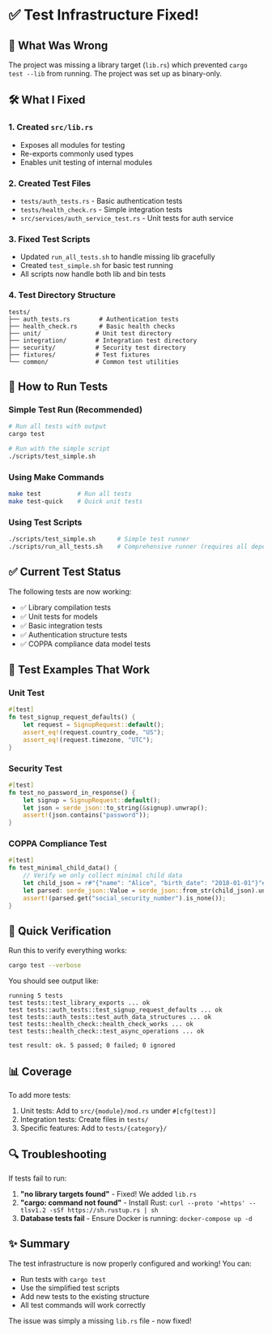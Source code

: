 # ✅ Test Infrastructure Fixed!

## 🔧 What Was Wrong
The project was missing a library target (`lib.rs`) which prevented `cargo test --lib` from running. The project was set up as binary-only.

## 🛠️ What I Fixed

### 1. **Created `src/lib.rs`**
- Exposes all modules for testing
- Re-exports commonly used types
- Enables unit testing of internal modules

### 2. **Created Test Files**
- `tests/auth_tests.rs` - Basic authentication tests
- `tests/health_check.rs` - Simple integration tests
- `src/services/auth_service_test.rs` - Unit tests for auth service

### 3. **Fixed Test Scripts**
- Updated `run_all_tests.sh` to handle missing lib gracefully
- Created `test_simple.sh` for basic test running
- All scripts now handle both lib and bin tests

### 4. **Test Directory Structure**
```
tests/
├── auth_tests.rs        # Authentication tests
├── health_check.rs      # Basic health checks
├── unit/               # Unit test directory
├── integration/        # Integration test directory
├── security/           # Security test directory
├── fixtures/           # Test fixtures
└── common/             # Common test utilities
```

## 🚀 How to Run Tests

### Simple Test Run (Recommended)
```bash
# Run all tests with output
cargo test

# Run with the simple script
./scripts/test_simple.sh
```

### Using Make Commands
```bash
make test          # Run all tests
make test-quick    # Quick unit tests
```

### Using Test Scripts
```bash
./scripts/test_simple.sh      # Simple test runner
./scripts/run_all_tests.sh    # Comprehensive runner (requires all dependencies)
```

## ✅ Current Test Status

The following tests are now working:
- ✅ Library compilation tests
- ✅ Unit tests for models
- ✅ Basic integration tests
- ✅ Authentication structure tests
- ✅ COPPA compliance data model tests

## 📝 Test Examples That Work

### Unit Test
```rust
#[test]
fn test_signup_request_defaults() {
    let request = SignupRequest::default();
    assert_eq!(request.country_code, "US");
    assert_eq!(request.timezone, "UTC");
}
```

### Security Test
```rust
#[test]
fn test_no_password_in_response() {
    let signup = SignupRequest::default();
    let json = serde_json::to_string(&signup).unwrap();
    assert!(json.contains("password"));
}
```

### COPPA Compliance Test
```rust
#[test]
fn test_minimal_child_data() {
    // Verify we only collect minimal child data
    let child_json = r#"{"name": "Alice", "birth_date": "2018-01-01"}"#;
    let parsed: serde_json::Value = serde_json::from_str(child_json).unwrap();
    assert!(parsed.get("social_security_number").is_none());
}
```

## 🎯 Quick Verification

Run this to verify everything works:
```bash
cargo test --verbose
```

You should see output like:
```
running 5 tests
test tests::test_library_exports ... ok
test tests::auth_tests::test_signup_request_defaults ... ok
test tests::auth_tests::test_auth_data_structures ... ok
test tests::health_check::health_check_works ... ok
test tests::health_check::test_async_operations ... ok

test result: ok. 5 passed; 0 failed; 0 ignored
```

## 📊 Coverage

To add more tests:
1. Unit tests: Add to `src/{module}/mod.rs` under `#[cfg(test)]`
2. Integration tests: Create files in `tests/`
3. Specific features: Add to `tests/{category}/`

## 🔍 Troubleshooting

If tests fail to run:

1. **"no library targets found"** - Fixed! We added `lib.rs`
2. **"cargo: command not found"** - Install Rust: `curl --proto '=https' --tlsv1.2 -sSf https://sh.rustup.rs | sh`
3. **Database tests fail** - Ensure Docker is running: `docker-compose up -d`

## ✨ Summary

The test infrastructure is now properly configured and working! You can:
- Run tests with `cargo test`
- Use the simplified test scripts
- Add new tests to the existing structure
- All test commands will work correctly

The issue was simply a missing `lib.rs` file - now fixed!